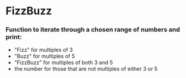 # FizzBuzz

### Function to iterate through a chosen range of numbers and print:
- "Fizz" for multiples of 3
-  "Buzz" for multiples of 5
-  "FizzBuzz" for multiples of both 3 and 5
-  the number for those that are not multiples of either 3 or 5
